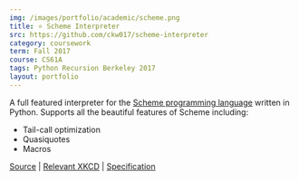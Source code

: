 ```yaml
---
img: /images/portfolio/academic/scheme.png
title: ⭐ Scheme Interpreter
src: https://github.com/ckw017/scheme-interpreter
category: coursework
term: Fall 2017
course: CS61A
tags: Python Recursion Berkeley 2017
layout: portfolio
---
```


A full featured interpreter for the [Scheme programming language](https://en.wikipedia.org/wiki/Scheme_%28programming_language%29)
written in Python. Supports all the beautiful features of Scheme including:

* Tail-call optimization
* Quasiquotes
* Macros

[Source](https://github.com/ckw017/scheme-interpreter/) |
[Relevant XKCD](https://xkcd.com/297/) |
[Specification](https://inst.eecs.berkeley.edu/~cs61a/fa17/articles/scheme-spec.html)